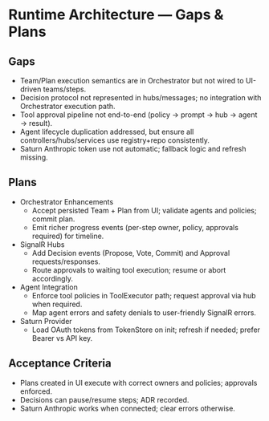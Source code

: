 # Runtime Architecture — Gaps & Plans

## Gaps
- Team/Plan execution semantics are in Orchestrator but not wired to UI-driven teams/steps.
- Decision protocol not represented in hubs/messages; no integration with Orchestrator execution path.
- Tool approval pipeline not end-to-end (policy → prompt → hub → agent → result).
- Agent lifecycle duplication addressed, but ensure all controllers/hubs/services use registry+repo consistently.
- Saturn Anthropic token use not automatic; fallback logic and refresh missing.

## Plans
- Orchestrator Enhancements
  - Accept persisted Team + Plan from UI; validate agents and policies; commit plan.
  - Emit richer progress events (per-step owner, policy, approvals required) for timeline.
- SignalR Hubs
  - Add Decision events (Propose, Vote, Commit) and Approval requests/responses.
  - Route approvals to waiting tool execution; resume or abort accordingly.
- Agent Integration
  - Enforce tool policies in ToolExecutor path; request approval via hub when required.
  - Map agent errors and safety denials to user-friendly SignalR errors.
- Saturn Provider
  - Load OAuth tokens from TokenStore on init; refresh if needed; prefer Bearer vs API key.

## Acceptance Criteria
- Plans created in UI execute with correct owners and policies; approvals enforced.
- Decisions can pause/resume steps; ADR recorded.
- Saturn Anthropic works when connected; clear errors otherwise.

